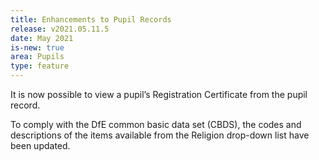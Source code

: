 ```yaml
---
title: Enhancements to Pupil Records
release: v2021.05.11.5
date: May 2021
is-new: true
area: Pupils
type: feature
---
```


It is now possible to view a pupil’s Registration Certificate from the pupil record.

To comply with the DfE common basic data set (CBDS), the codes and descriptions of the items available from the Religion drop-down list have been updated.
